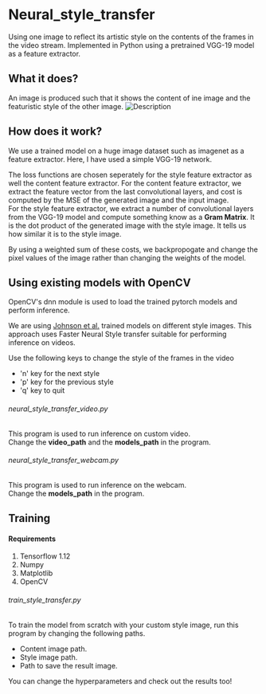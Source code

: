 # Neural_style_transfer
Using one image to reflect its artistic style on the contents of the frames in the video stream. Implemented in Python using a pretrained VGG-19 model as a feature extractor.

## What it does?

An image is produced such that it shows the content of ine image and the featuristic style of the other image.
![Description](https://storage.googleapis.com/groundai-web-prod/media%2Fusers%2Fuser_14%2Fproject_331179%2Fimages%2Fx2.png)

## How does it work?

We use a trained model on a huge image dataset such as imagenet as a feature extractor. Here, I have used a simple VGG-19 network.</br>

The loss functions are chosen seperately for the style feature extractor as well the content feature extractor.
For the content feature extractor, we extract the feature vector from the last convolutional layers, and cost is computed by the MSE of the generated image and the input image. </br>
For the style feature extractor, we extract a number of convolutional layers from the VGG-19 model and compute something know as a **Gram Matrix**. It is the dot product of the generated image with the style image. It tells us how similar it is to the style image.</br>

By using a weighted sum of these costs, we backpropogate and change the pixel values of the image rather than changing the weights of the model.


## Using existing models with OpenCV

OpenCV's dnn module is used to load the trained pytorch models and perform inference.</br>

We are using [Johnson et al.](https://github.com/jcjohnson/fast-neural-style) trained models on different style images. This approach uses Faster Neural Style transfer suitable for performing inference on videos. </br>

Use the following keys to change the style of the frames in the video
- 'n' key for the next style
- 'p' key for the previous style
- 'q' key to quit

###### neural_style_transfer_video.py 

This program is used to run inference on custom video. </br> 
Change the **video_path** and the **models_path** in the program.</br>

###### neural_style_transfer_webcam.py

This program is used to run inference on the webcam. </br>
Change the **models_path** in the program.</br>

## Training

#### Requirements

1. Tensorflow 1.12 </br>
2. Numpy </br>
3. Matplotlib </br>
4. OpenCV </br>

###### train_style_transfer.py
To train the model from scratch with your custom style image, run this program by changing the following paths. 

* Content image path.
* Style image path.
* Path to save the result image.

You can change the hyperparameters and check out the results too!
